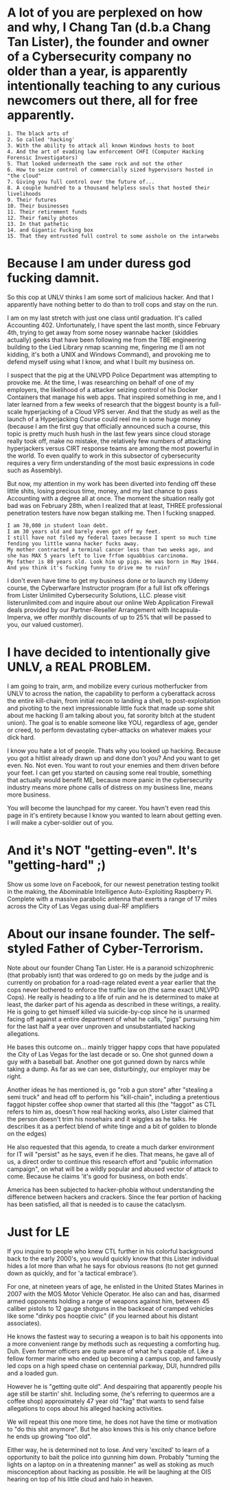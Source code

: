 # A lot of you are perplexed on how and why, I Chang Tan (d.b.a Chang Tan Lister), the founder and owner of a Cybersecurity company no older than a year, is apparently intentionally teaching to any curious newcomers out there, all for free apparently.
```
1. The black arts of
2. So called 'hacking'
3. With the ability to attack all known Windows hosts to boot
4. And the art of evading law enforcement CHFI (Computer Hacking Forensic Investigators)
5. That looked underneath the same rock and not the other
6. How to seize control of commercially sized hypervisors hosted in "the cloud"
7. Giving you full control over the future of...
8. A couple hundred to a thousand helpless souls that hosted their livelihoods
9. Their futures
10. Their businesses
11. Their retirement funds
12. Their family photos
13. In that pathetic
14. and Gigantic Fucking box
15. That they entrusted full control to some asshole on the intarwebs
```
# Because I am under duress god fucking damnit.

So this cop at UNLV thinks I am some sort of malicious hacker. And that I apparently have nothing better to do than to troll cops and stay on the run.

I am on my last stretch with just one class until graduation. It's called Accounting 402. Unfortunately, I have spent the last month, since February 4th, trying to get away from some nosey wannabe hacker (skiddies actually) geeks that have been following me from the TBE engineering building to the Lied Library nmap scanning me, fingering me (I am not kidding, it's both a UNIX and Windows Command),  and provoking me to defend myself using what I know, and what I built my business on.

I suspect that the pig at the UNLVPD Police Department was attempting to provoke me. At the time, I was researching on behalf of one of my employers, the likelihood of a attacker seizing control of his Docker Containers that manage his web apps. That inspired something in me, and I later learned from a few weeks of research that the biggest bounty is a full-scale hyperjacking of a Cloud VPS server. And that the study as well as the launch of a Hyperjacking Course could reel me in some huge money (because I am the first guy that officially announced such a course, this topic is pretty much hush hush in the last few years since cloud storage really took off, make no mistake, the relatively few numbers of attacking hyperjackers versus CIRT response teams are among the most powerful in the world. To even qualify to work in this subsector of cybersecurity requires a very firm understanding of the most basic expressions in code such as Assembly).

But now, my attention in my work has been diverted into fending off these little shits, losing precious time, money, and my last chance to pass Accounting with a degree all at once. The moment the situation really got bad was on February 28th, when I realized that at least, THREE professional penetration testers have now began stalking me. Then I fucking snapped.
```
I am 70,000 in student loan debt.
I am 30 years old and barely even got off my feet.
I still have not filed my federal taxes because I spent so much time fending you little wanna hacker fucks away.
My mother contracted a terminal cancer less than two weeks ago, and she has MAX 5 years left to live frfom squabbius carcinoma.
My father is 80 years old. Look him up pigs. He was born in May 1944.
And you think it's fucking funny to drive me to ruin?
```
I don't even have time to get my business done or to launch my Udemy course, the Cyberwarfare Instructor program (for a full list ofk offerings from Lister Unlimited Cybersecurity Solutions, LLC. please visit listerunlimited.com and inquire about our online Web Application Firewall deals provided by our Partner-Reseller Arrangement with Incapsula-Imperva, we offer monthly discounts of up to 25% that will be passed to you, our valued customer).

# I have decided to intentionally give UNLV, a REAL PROBLEM.

I am going to train, arm, and mobilize every curious motherfucker from UNLV to across the nation, the capability to perform a cyberattack across the entire kill-chain, from initial recon to landing a shell, to post-exploitation and pivoting to the next impressionable little fuck that made up some shit about me hacking (I am talking about you, fat sorority bitch at the student union). The goal is to enable someone like YOU, regardless of age, gender or creed, to perform devastating cyber-attacks on whatever makes your dick hard.

I know you hate a lot of people. Thats why you looked up hacking. Because you got a hitlist already drawn up and done don't you? And you want to get even. No. Not even. You want to rout your enemies and them driven before your feet. I can get you started on causing some real trouble, something that actually would benefit ME, because more panic in the cybersecurity industry means more phone calls of distress on my business line, means more business.

You will become the launchpad for my career. You havn't even read this page in it's entirety because I know you wanted to learn about getting even. I will make a cyber-soldier out of you.

# And it's NOT "getting-even". It's "getting-hard" ;)

Show us some love on Facebook, for our newest penetration testing toolkit in the making, the Abominable Intelligence Auto-Exploiting Raspberry Pi. Complete with a massive parabolic antenna that exerts a range of 17 miles across the City of Las Vegas using dual-RF amplifiers

# About our insane founder. The self-styled Father of Cyber-Terrorism.

Note about our founder Chang Tan Lister. He is a paranoid schizophrenic (that probably isnt) that was ordered to go on meds by the judge and is currently on probation for a road-rage related event a year earlier that the cops never bothered to enforce the traffic law on (the same exact UNLVPD Cops). He really is heading to a life of ruin and he is determined to make at least, the darker part of his agenda as described in these writings, a reality. He is going to get himself killed via suicide-by-cop since he is unarmed facing off against a entire department of what he calls, "pigs" pursuing him for the last half a year over unproven and unsubstantiated hacking allegations.

He bases this outcome on... mainly trigger happy cops that have populated the City of Las Vegas for the last decade or so. One shot gunned down a guy with a baseball bat. Another one got gunned down by narcs while taking a dump. As far as we can see, disturbingly, our employer may be right.

Another ideas he has mentioned is, go "rob a gun store" after "stealing a semi truck" and head off to perform his "kill-chain", including a pretentious faggot hipster coffee shop owner that started all this (the "faggot" as CTL refers to him as, doesn't how real hacking works, also Lister claimed that the person doesn't trim his nosehairs and it wiggles as he talks. He describes it as a perfect blend of white tinge and a bit of golden to blonde on the edges)

He also requested that this agenda, to create a much darker environment for IT will "persist" as he says, even if he dies. That means, he gave all of us, a direct order to continue this research effort and "public information campaign", on what will be a wildly popular and abused vector of attack to come. Because he claims 'it's good for business, on both ends'.

America has been subjected to hacker-phobia without understanding the difference between hackers and crackers. Since the fear portion of hacking has been  satisfied, all that is needed is to cause the cataclysm.

# Just for LE

If you inquire to people who knew CTL further in his colorful background back to the early 2000's, you would quickly know that this Lister individual hides a lot more than what he says for obvious reasons (to not get gunned down as quickly, and for 'a tactical embrace').

For one, at nineteen years of age, he enlisted in the United States Marines in 2007 with the MOS Motor Vehicle Operator. He also can and has, disarmed armed opponents holding a range of weapons against him, between 45 caliber pistols to 12 gauge shotguns in the backseat of cramped vehicles like some "dinky pos hooptie civic" (if you learned about his distant associates).

He knows the fastest way to securing a weapon is to bait his opponents into a more convenient range by methods such as requesting a comforting hug. Duh. Even former officers are quite aware of what he's capable of. Like a fellow former marine who ended up becoming a campus cop, and famously led cops on a high speed chase on centennial parkway, DUI, hunndred pills and a loaded gun.

However he is "getting quite old". And despairing that apparently people his age still be startin' shit. Including some, (he's referring to queermos are a coffee shop) approximately 47 year old "fag" that wants to send false allegations to cops about his alleged hacking activities.

We will repeat this one more time, he does not have the time or motivation to "do this shit anymore". But he also knows this is his only chance before he ends up growing "too old".

Either way, he is determined not to lose. And very 'excited' to learn of a opportunity to bait the police into gunning him down. Probably "turning the lights on a laptop on in a threatening manner" as well as stoking as much misconception about hacking as possible. He will be laughing at the OIS hearing on top of his little cloud and halo in heaven.
